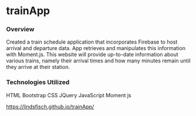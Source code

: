 # trainApp

### Overview

Created a train schedule application that incorporates Firebase to host arrival and departure data. App retrieves and manipulates this information with Moment.js. This website will provide up-to-date information about various trains, namely their arrival times and how many minutes remain until they arrive at their station.
  
 ### Technologies Utilized
 HTML Bootstrap CSS JQuery JavaScript Moment js
 
 https://lindsfisch.github.io/trainApp/
